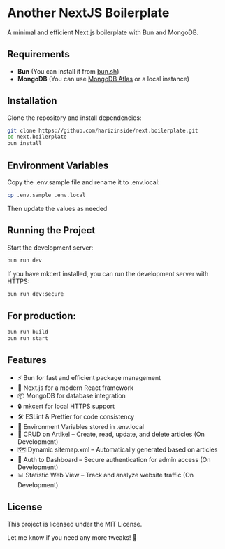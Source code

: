 # Another NextJS Boilerplate

A minimal and efficient Next.js boilerplate with Bun and MongoDB.

## Requirements

- **Bun** (You can install it from [bun.sh](https://bun.sh))
- **MongoDB** (You can use [MongoDB Atlas](https://www.mongodb.com/atlas/database) or a local instance)

## Installation

Clone the repository and install dependencies:

```sh
git clone https://github.com/harizinside/next.boilerplate.git
cd next.boilerplate
bun install
```

## Environment Variables

Copy the .env.sample file and rename it to .env.local:

```sh
cp .env.sample .env.local
```

Then update the values as needed

## Running the Project

Start the development server:

```sh
bun run dev
```

If you have mkcert installed, you can run the development server with HTTPS:

```sh
bun run dev:secure
```

## For production:

```sh
bun run build
bun run start
```

## Features

- ⚡ Bun for fast and efficient package management
- 🚀 Next.js for a modern React framework
- 📦 MongoDB for database integration
- 🔒 mkcert for local HTTPS support
- 🛠 ESLint & Prettier for code consistency
- 🌿 Environment Variables stored in .env.local
- 📝 CRUD on Artikel – Create, read, update, and delete articles (On Development)
- 🗺️ Dynamic sitemap.xml – Automatically generated based on articles
- 🔑 Auth to Dashboard – Secure authentication for admin access (On Development)
- 📊 Statistic Web View – Track and analyze website traffic (On Development)

## License

This project is licensed under the MIT License.

Let me know if you need any more tweaks! 🚀
